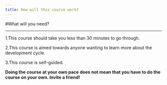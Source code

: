 ```yaml
---
title: How will this course work?
---
```


#What will you need?

--------------------------------------------------------------------------------

1.This course should take you less than 30 minutes to go through.

2.This course is aimed towards anyone wanting to learn more about the development cycle.

3.This course is self-guided.


**Doing the course at your own pace does not mean that you have to do the course on your own. Invite a friend!** 

